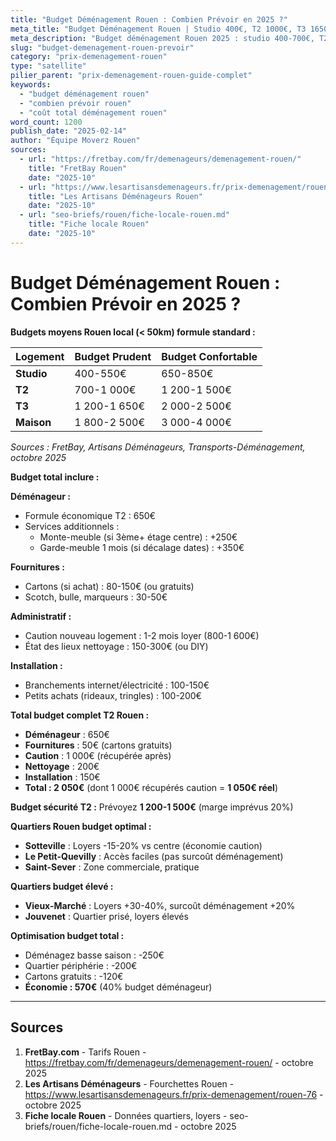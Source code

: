 ```yaml
---
title: "Budget Déménagement Rouen : Combien Prévoir en 2025 ?"
meta_title: "Budget Déménagement Rouen | Studio 400€, T2 1000€, T3 1650€"
meta_description: "Budget déménagement Rouen 2025 : studio 400-700€, T2 700-1300€, T3 1200-2100€, maison 1800-3500€. Formules, quartiers, saisons. Guide budget complet."
slug: "budget-demenagement-rouen-prevoir"
category: "prix-demenagement-rouen"
type: "satellite"
pilier_parent: "prix-demenagement-rouen-guide-complet"
keywords:
  - "budget déménagement rouen"
  - "combien prévoir rouen"
  - "coût total déménagement rouen"
word_count: 1200
publish_date: "2025-02-14"
author: "Équipe Moverz Rouen"
sources:
  - url: "https://fretbay.com/fr/demenageurs/demenagement-rouen/"
    title: "FretBay Rouen"
    date: "2025-10"
  - url: "https://www.lesartisansdemenageurs.fr/prix-demenagement/rouen-76"
    title: "Les Artisans Déménageurs Rouen"
    date: "2025-10"
  - url: "seo-briefs/rouen/fiche-locale-rouen.md"
    title: "Fiche locale Rouen"
    date: "2025-10"
---
```


# Budget Déménagement Rouen : Combien Prévoir en 2025 ?

**Budgets moyens Rouen local (< 50km) formule standard :**

| Logement | Budget Prudent | Budget Confortable |
|----------|----------------|-------------------|
| **Studio** | 400-550€ | 650-850€ |
| **T2** | 700-1 000€ | 1 200-1 500€ |
| **T3** | 1 200-1 650€ | 2 000-2 500€ |
| **Maison** | 1 800-2 500€ | 3 000-4 000€ |

*Sources : FretBay, Artisans Déménageurs, Transports-Déménagement, octobre 2025*

**Budget total inclure :**

**Déménageur :**
- Formule économique T2 : 650€
- Services additionnels :
  - Monte-meuble (si 3ème+ étage centre) : +250€
  - Garde-meuble 1 mois (si décalage dates) : +350€

**Fournitures :**
- Cartons (si achat) : 80-150€ (ou gratuits)
- Scotch, bulle, marqueurs : 30-50€

**Administratif :**
- Caution nouveau logement : 1-2 mois loyer (800-1 600€)
- État des lieux nettoyage : 150-300€ (ou DIY)

**Installation :**
- Branchements internet/électricité : 100-150€
- Petits achats (rideaux, tringles) : 100-200€

**Total budget complet T2 Rouen :**
- **Déménageur** : 650€
- **Fournitures** : 50€ (cartons gratuits)
- **Caution** : 1 000€ (récupérée après)
- **Nettoyage** : 200€
- **Installation** : 150€
- **Total : 2 050€** (dont 1 000€ récupérés caution = **1 050€ réel**)

**Budget sécurité T2 :** Prévoyez **1 200-1 500€** (marge imprévus 20%)

**Quartiers Rouen budget optimal :**
- **Sotteville** : Loyers -15-20% vs centre (économie caution)
- **Le Petit-Quevilly** : Accès faciles (pas surcoût déménagement)
- **Saint-Sever** : Zone commerciale, pratique

**Quartiers budget élevé :**
- **Vieux-Marché** : Loyers +30-40%, surcoût déménagement +20%
- **Jouvenet** : Quartier prisé, loyers élevés

**Optimisation budget total :**
- Déménagez basse saison : -250€
- Quartier périphérie : -200€
- Cartons gratuits : -120€
- **Économie : 570€** (40% budget déménageur)

---

## Sources

1. **FretBay.com** - Tarifs Rouen - https://fretbay.com/fr/demenageurs/demenagement-rouen/ - octobre 2025
2. **Les Artisans Déménageurs** - Fourchettes Rouen - https://www.lesartisansdemenageurs.fr/prix-demenagement/rouen-76 - octobre 2025
3. **Fiche locale Rouen** - Données quartiers, loyers - seo-briefs/rouen/fiche-locale-rouen.md - octobre 2025

